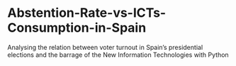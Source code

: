 # Abstention-Rate-vs-ICTs-Consumption-in-Spain
Analysing the relation between voter turnout in Spain’s presidential elections and the barrage of the New Information Technologies with Python
